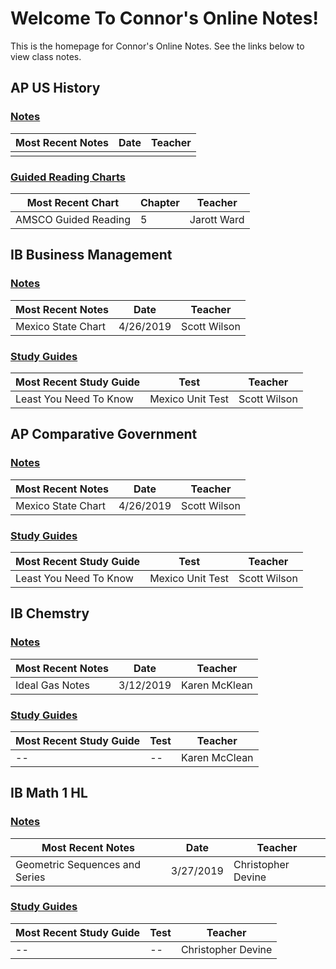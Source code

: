 # Welcome To Connor's Online Notes!
This is the homepage for  Connor's Online Notes. See the links below to view class notes.

## AP US History
### [Notes](articles/apush/index.html#notes)

| Most Recent Notes | Date | Teacher |
|--|--|--|
| | |  |

### [Guided Reading Charts](articles/apush/index.html#Guided-Reading-Charts)
| Most Recent Chart | Chapter | Teacher |
|--|--|--|
| AMSCO Guided Reading | 5 | Jarott Ward|

## IB Business Management
### [Notes](articles/ib-business/index.html#notes)

| Most Recent Notes | Date | Teacher |
|--|--|--|
| Mexico State Chart | 4/26/2019 | Scott Wilson |

### [Study Guides](articles/ib-business/index.html#study-guides)
| Most Recent Study Guide | Test | Teacher |
|--|--|--|
| Least You Need To Know | Mexico Unit Test | Scott Wilson |
## AP Comparative Government
### [Notes](articles/ap-comp-gov/index.html#notes)

| Most Recent Notes | Date | Teacher |
|--|--|--|
| Mexico State Chart | 4/26/2019 | Scott Wilson |

### [Study Guides](articles/ap-comp-gov/index.html#study-guides)
| Most Recent Study Guide | Test | Teacher |
|--|--|--|
| Least You Need To Know | Mexico Unit Test | Scott Wilson |

## IB Chemstry
### [Notes](articles/ib-chemistry/index.html#notes)
| Most Recent Notes | Date | Teacher |
|--|--|--|
| Ideal Gas Notes | 3/12/2019 | Karen McKlean |

### [Study Guides](articles/ib-chemistry/index.html#study-guides)
| Most Recent Study Guide | Test | Teacher |
|--|--|--|
| -- | -- | Karen McClean |

## IB Math 1 HL
### [Notes](articles/ib-math-hl-1/index.html#notes)
| Most Recent Notes | Date | Teacher |
|--|--|--|
| Geometric Sequences and Series | 3/27/2019 | Christopher Devine |

### [Study Guides](articles/ib-math-hl-1/index.html#study-guides)
| Most Recent Study Guide | Test | Teacher |
|--|--|--|
| -- | -- | Christopher Devine |
<!--stackedit_data:
eyJoaXN0b3J5IjpbLTE5Nzk4NjU5MDIsMTM3NzExMzcwOSwtMj
E0MzkyMzI0MywtMTgxOTA1NDg0MywxNDI4MTU0MzU5LDEwMzY3
MjAwNDgsNjEzOTcwMTE1LDc0MjM1OTE2Niw4Nzc2OTgzMzgsMT
AyNzI3MzgyOSw3MjYzNTU2MDAsLTk3MjE4ODg0NSw2NzU2Njk3
MDUsLTUwOTM4OTcyNyw4MjI1MzYzODUsMjQ2NTY3ODUxLDIwNT
YwOTU3OTAsLTIwMDIyMzg2NDhdfQ==
-->